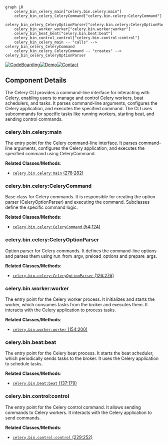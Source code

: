 ```mermaid
graph LR
    celery_bin_celery_main["celery.bin.celery:main"]
    celery_bin_celery_CeleryCommand["celery.bin.celery:CeleryCommand"]
    celery_bin_celery_CeleryOptionParser["celery.bin.celery:CeleryOptionParser"]
    celery_bin_worker_worker["celery.bin.worker:worker"]
    celery_bin_beat_beat["celery.bin.beat:beat"]
    celery_bin_control_control["celery.bin.control:control"]
    celery_bin_celery_main -- "calls" --> celery_bin_celery_CeleryCommand
    celery_bin_celery_CeleryCommand -- "creates" --> celery_bin_celery_CeleryOptionParser
```
[![CodeBoarding](https://img.shields.io/badge/Generated%20by-CodeBoarding-9cf?style=flat-square)](https://github.com/CodeBoarding/GeneratedOnBoardings)[![Demo](https://img.shields.io/badge/Try%20our-Demo-blue?style=flat-square)](https://www.codeboarding.org/demo)[![Contact](https://img.shields.io/badge/Contact%20us%20-%20codeboarding@gmail.com-lightgrey?style=flat-square)](mailto:codeboarding@gmail.com)

## Component Details

The Celery CLI provides a command-line interface for interacting with Celery, enabling users to manage and control Celery workers, beat schedulers, and tasks. It parses command-line arguments, configures the Celery application, and executes the specified command. The CLI uses subcommands for specific tasks like running workers, starting beat, and sending control commands.

### celery.bin.celery:main
The entry point for the Celery command-line interface. It parses command-line arguments, configures the Celery application, and executes the specified command using CeleryCommand.


**Related Classes/Methods**:

- <a href="https://github.com/celery/celery/blob/master/celery/bin/control.py#L278-L282" target="_blank" rel="noopener noreferrer">`celery.bin.celery:main` (278:282)</a>


### celery.bin.celery:CeleryCommand
Base class for Celery commands. It is responsible for creating the option parser (CeleryOptionParser) and executing the command. Subclasses define the specific command logic.


**Related Classes/Methods**:

- <a href="https://github.com/celery/celery/blob/master/celery/bin/control.py#L54-L124" target="_blank" rel="noopener noreferrer">`celery.bin.celery:CeleryCommand` (54:124)</a>


### celery.bin.celery:CeleryOptionParser
Option parser for Celery commands. It defines the command-line options and parses them using run_from_argv, preload_options and prepare_args.


**Related Classes/Methods**:

- <a href="https://github.com/celery/celery/blob/master/celery/bin/control.py#L126-L276" target="_blank" rel="noopener noreferrer">`celery.bin.celery:CeleryOptionParser` (126:276)</a>


### celery.bin.worker:worker
The entry point for the Celery worker process. It initializes and starts the worker, which consumes tasks from the broker and executes them. It interacts with the Celery application to process tasks.


**Related Classes/Methods**:

- <a href="https://github.com/celery/celery/blob/master/celery/bin/control.py#L154-L200" target="_blank" rel="noopener noreferrer">`celery.bin.worker:worker` (154:200)</a>


### celery.bin.beat:beat
The entry point for the Celery beat process. It starts the beat scheduler, which periodically sends tasks to the broker. It uses the Celery application to schedule tasks.


**Related Classes/Methods**:

- <a href="https://github.com/celery/celery/blob/master/celery/bin/control.py#L137-L179" target="_blank" rel="noopener noreferrer">`celery.bin.beat:beat` (137:179)</a>


### celery.bin.control:control
The entry point for the Celery control command. It allows sending commands to Celery workers. It interacts with the Celery application to send commands.


**Related Classes/Methods**:

- <a href="https://github.com/celery/celery/blob/master/celery/bin/control.py#L229-L252" target="_blank" rel="noopener noreferrer">`celery.bin.control:control` (229:252)</a>